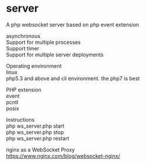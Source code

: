 # server
A php websocket server based on php event extension  

asynchronous  
Support for multiple processes  
Support timer  
Support for multiple server deployments    

Operating environment  
linux  
php5.3 and above and cli environment. the php7 is best  


PHP extension  
event   
pcntl  
posix     

Instructions  
php ws_server.php start  
php ws_server.php stop  
php ws_server.php restart     


nginx as a WebSocket Proxy    
https://www.nginx.com/blog/websocket-nginx/

